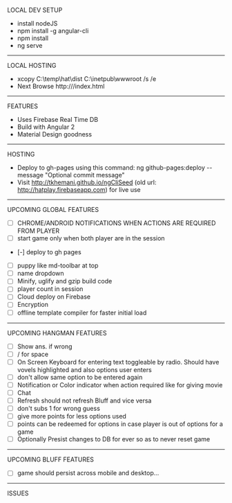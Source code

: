 LOCAL DEV SETUP 
* install nodeJS
* npm install -g angular-cli
* npm install
* ng serve

--- 

LOCAL HOSTING
* xcopy C:\temp\hat\dist C:\inetpub\wwwroot /s /e
* Next Browse http://<machine name>/index.html

--- 

FEATURES
* Uses Firebase Real Time DB 
* Build with Angular 2
* Material Design goodness

--- 

HOSTING
* Deploy to gh-pages using this command: ng github-pages:deploy --message "Optional commit message"
* Visit http://tkhemani.github.io/ngCliSeed (old url: http://hatplay.firebaseapp.com) for live use

--- 

UPCOMING GLOBAL FEATURES
- [ ] CHROME/ANDROID NOTIFICATIONS WHEN ACTIONS ARE REQUIRED FROM PLAYER
- [ ] start game only when both player are in the session
- [-] deploy to gh pages
- [ ] puppy like md-toolbar at top
- [ ] name dropdown
- [ ] Minify, uglify and gzip build code
- [ ] player count in session
- [ ] Cloud deploy on Firebase
- [ ] Encryption
- [ ] offline template compiler for faster initial load

--- 

UPCOMING HANGMAN FEATURES
- [ ] Show ans. if wrong
- [ ] / for space
- [ ] On Screen Keyboard for entering text toggleable by radio. Should have vovels highlighted and also options user enters
- [ ] don't allow same option to be entered again 
- [ ] Notification or Color indicator when action required like for giving movie
- [ ] Chat
- [ ] Refresh should not refresh Bluff and vice versa
- [ ] don't subs 1 for wrong guess
- [ ] give more points for less options used
- [ ] points can be redeemed for options in case player is out of options for a game
- [ ] Optionally Presist changes to DB for ever so as to never reset game

--- 

UPCOMING BLUFF FEATURES
- [ ] game should persist across mobile and desktop...

--- 

ISSUES
